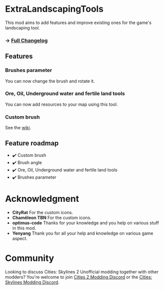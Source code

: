 # ExtraLandscapingTools
This mod aims to add features and improve existing ones for the game's landscaping tool.

### -> [Full Changelog](https://github.com/AlphaGaming7780/ExtraLandscapingTools/blob/main/CHANGELOG.md)

## Features
### Brushes parameter
You can now change the brush and rotate it.
### Ore, Oil, Underground water and fertile land tools
You can now add resources to your map using this tool.
### Custom brush
See the [wiki](https://github.com/AlphaGaming7780/ExtraLandscapingTools/wiki).

## Feature roadmap
<!-- - ✔️ Translation support -->
* ✔️ Custom brush
* ✔️ Brush angle
* ✔️ Ore, Oil, Underground water and fertile land tools
* ✔️ Brushes parameter

# Acknowledgment
* **CityRat** For the custom icons.
* **Chamëleon TBN** For the custom icons.
* **optimus-code** Thanks for your knowledge and you help on various stuff in this mod.
* **Yenyang** Thank you for all your help and knowledge on various game aspect.

# Community
Looking to discuss Cities: Skylines 2 Unofficial modding together with other modders? You're welcome to join [Cities 2 Modding Discord](https://discord.gg/vd7HXnpPJf) or the [Cities: Skylines Modding Discord](https://discord.gg/27CVdGFA47).
